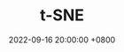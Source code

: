 ---
layout: post
title:  t-SNE
date: 2022-09-16 20:00:00 +0800
permalink: /post/tsne/

working: true
hide: true
---